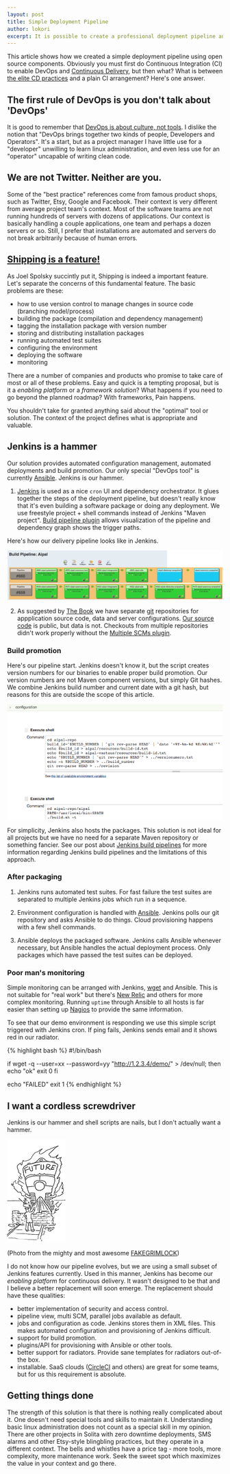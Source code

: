 ```yaml
---
layout: post
title: Simple Deployment Pipeline
author: lokori
excerpt: It is possible to create a professional deployment pipeline and do Continuous Delivery (CD) with few simple tools. When you remove the hype, CD and DevOps are not magic. I will present a real example from our project to show what can be achieved with a minimal effort by ordinary developers. Quite a lot actually.
---
```


This article shows how we created a simple deployment pipeline using open source components. Obviously you must first do Continuous Integration (CI) to enable DevOps and [Continuous Delivery](http://en.wikipedia.org/wiki/Continuous_delivery), but then what? What is between [the elite CD practices](http://codeascraft.com/) and a plain CI arrangement? Here's one answer.

## The first rule of DevOps is you don't talk about 'DevOps'

It is good to remember that [DevOps is about culture, not tools](http://www.activestate.com/blog/2014/08/devops-tools-vs-culture). I dislike the notion that "DevOps brings together two kinds of people, Developers and Operators". It's a start, but as a project manager I have little use for a "developer" unwilling to learn linux administration, and even less use for an "operator" uncapable of writing clean code.

## We are not Twitter. Neither are you. 

Some of the "best practice" references come from famous product shops, such as Twitter, Etsy, Google and Facebook. Their context is very different from
average project team's context. Most of the software teams are not running hundreds of servers with dozens of applications. Our context is basically
handling a couple applications, one team and perhaps a dozen servers or so. Still, I prefer that installations are automated and servers do not break arbitrarily
because of human errors.

## [Shipping is a feature!](http://www.joelonsoftware.com/items/2009/09/23.html)

As Joel Spolsky succintly put it, Shipping is indeed a important feature. Let's separate the concerns of this fundamental feature. The basic problems are these:

* how to use version control to manage changes in source code (branching model/process)
* building the package (compilation and dependency management)
* tagging the installation package with version number
* storing and distributing installation packages 
* running automated test suites
* configuring the environment
* deploying the software
* monitoring

There are a number of companies and products who promise to take care of most or all of these problems. Easy and quick is a tempting proposal, but is it a *enabling platform* or a *framework solution*? What happens if you need to go beyond the planned roadmap? With frameworks, Pain happens. 

You shouldn't take for granted anything said about the "optimal" tool or solution. The context of the project defines what is appropriate and valuable.

## Jenkins is a hammer

Our solution provides automated configuration management, automated deployments and build promotion. Our only special "DevOps tool" is currently 
[Ansible](http://www.ansible.com/home). Jenkins is our hammer. 

1. [Jenkins](http://jenkins-ci.org/) is used as a nice `cron` UI and dependency orchestrator. It glues together the steps of the deployment pipeline, but doesn't really know that it's even building a software package or doing any deployment. We use freestyle project + shell commands instead of Jenkins "Maven project". 
[Build pipeline plugin](https://wiki.jenkins-ci.org/display/JENKINS/Build+Pipeline+Plugin) allows visualization of the pipeline and dependency graph shows the trigger paths. 

Here's how our delivery pipeline looks like in Jenkins.

![Delivery pipeline in action...](/img/simple-cd/aipal-pipeline.png)

2. As suggested by [The Book](http://www.amazon.com/dp/0321601912) we have separate [git](http://git-scm.com/) repositories for appplication source code, data and server configurations. [Our source code](https://github.com/Opetushallitus/aitu) is public, but data is not. Checkouts from multiple repositories didn't work properly without the [Multiple SCMs plugin](https://wiki.jenkins-ci.org/display/JENKINS/Multiple+SCMs+Plugin). 

### Build promotion

Here's our pipeline start. Jenkins doesn't know it, but the script creates version numbers for our binaries to enable proper build promotion. Our version numbers are not Maven component versions, but simply Git hashes. We combine Jenkins build number and current date with a git hash, but reasons for this are outside the scope of this article.

![Jenkins isolated](/img/simple-cd/jenkins-job.png)

For simplicity, Jenkins also hosts the packages. This solution is not ideal for all projects but we have no need for a separate Maven repository or something fancier. See our post about [Jenkins build pipelines](http://dev.solita.fi/2013/05/30/jenkins-build-pipelines.html) for more information regarding Jenkins build pipelines and the limitations of this approach.

### After packaging

1. Jenkins runs automated test suites. For fast failure the test suites are separated to multiple Jenkins jobs which run in a sequence.

2. Environment configuration is handled with [Ansible](http://www.ansible.com/home). Jenkins polls our git repository and asks Ansible to do things. Cloud provisioning happens with a few shell commands.

3. Ansible deploys the packaged software. Jenkins calls Ansible whenever necessary, but Ansible handles the actual deployment process. Only packages which have passed the test suites can be deployed.

### Poor man's monitoring

Simple monitoring can be arranged with Jenkins, [wget](http://www.gnu.org/software/wget/) and Ansible. This is not suitable for "real work" but there's [New Relic](http://newrelic.com/) and others for more complex monitoring. Running `uptime` through Ansible to all hosts is far easier than setting up [Nagios](http://www.nagios.org/) to provide the same information. 

To see that our demo environment is responding we use this simple script triggered with Jenkins cron. If ping fails, Jenkins sends email and it shows red in our radiator. 

{% highlight bash %}
#!/bin/bash

if wget -q --user=xx --password=yy "http://1.2.3.4/demo/" > /dev/null; then
  echo "ok"
  exit 0
fi

echo "FAILED"
exit 1
{% endhighlight %}

## I want a cordless screwdriver

Jenkins is our hammer and shell scripts are nails, but I don't actually want a hammer. 

![Future awaits...](/img/simple-cd/future-grimlock.jpg)

(Photo from the mighty and most awesome [FAKEGRIMLOCK](http://fakegrimlock.com/))

I do not know how our pipeline evolves, but we are using a small subset of Jenkins features currently. Used in this manner, Jenkins has become our *enabling platform* for continuous delivery. It wasn't designed to be that and I believe a better replacement will soon emerge. The replacement should have these qualities:

* better implementation of security and access control. 
* pipeline view, multi SCM, parallel jobs available as default.
* jobs and configuration as code. Jenkins stores them in XML files. This makes automated configuration and provisioning of Jenkins difficult.
* support for build promotion. 
* plugins/API for provisioning with Ansible or other tools. 
* better support for radiators. Provide sane templates for radiators out-of-the box.
* installable. SaaS clouds ([CircleCI](https://circleci.com/) and others) are great for some teams, but for us this requirement is absolute.

## Getting things done

The strength of this solution is that there is nothing really complicated about it. One doesn't need special tools and skills to maintain it. Understanding basic linux administration does not count as a special skill in my opinion. There are other projects in Solita with zero downtime deployments, SMS alarms and other Etsy-style blingbling practices, but they operate in a different context. The bells and whistles have a price tag - more tools, more complexity, more maintenance work. Seek the sweet spot which maximizes the value in your context and go there.

